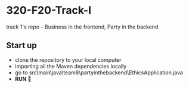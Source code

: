 # 320-F20-Track-I
track 1's repo - Business in the frontend, Party in the backend
## Start up 
* clone the repository to your local computer
* importing all the Maven dependencies locally
* go to src\main\java\team8\partyinthebackend\EthicsApplication.java
* **RUN** :rocket:

